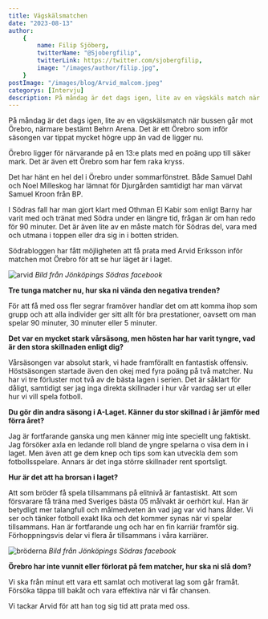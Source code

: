 ```yaml
---
title: Vägskälsmatchen
date: "2023-08-13"
author:
    {
        name: Filip Sjöberg,
        twitterName: "@Sjobergfilip",
        twitterLink: https://twitter.com/sjobergfilip,
        image: "/images/author/filip.jpg",
    }
postImage: "/images/blog/Arvid_malcom.jpeg"
categorys: [Intervju]
description: På måndag är det dags igen, lite av en vägskäls match när bussen går mot Örebro, närmare bestämt Behrn Arena.
---
```


På måndag är det dags igen, lite av en vägskälsmatch när bussen går mot Örebro, närmare bestämt Behrn Arena. Det är ett Örebro som inför säsongen var tippat mycket högre upp än vad de ligger nu. 

Örebro ligger för närvarande på en 13:e plats med en poäng upp till säker mark. Det är även ett Örebro som har fem raka kryss.

Det har hänt en hel del i Örebro under sommarfönstret. Både Samuel Dahl och Noel Milleskog har lämnat för Djurgården samtidigt har man värvat Samuel Kroon från BP. 

I Södras fall har man gjort klart med Othman El Kabir som enligt Barny har varit med och tränat med Södra under en längre tid, frågan är om han redo för 90 minuter. Det är även lite av en måste match för Södras del, vara med och utmana i toppen eller dra sig in i botten striden. 

Södrabloggen har fått möjligheten att få prata med Arvid Eriksson inför matchen mot Örebro för att se hur läget är i laget.  

![arvid](/images/blog/arvid.jpeg)
_Bild från Jönköpings Södras facebook_

**Tre tunga matcher nu, hur ska ni vända den negativa trenden?**

För att få med oss fler segrar framöver handlar det om att komma ihop som grupp och att alla individer ger sitt allt för bra prestationer, oavsett om man spelar 90 minuter, 30 minuter eller 5 minuter.

**Det var en mycket stark vårsäsong, men hösten har har varit tyngre, vad är den stora skillnaden enligt dig?**

Vårsäsongen var absolut stark, vi hade framförallt en fantastisk offensiv. Höstsäsongen startade även den okej med fyra poäng på två matcher. Nu har vi tre förluster mot två av de bästa lagen i serien. Det är såklart för dåligt, samtidigt ser jag inga direkta skillnader i hur vår vardag ser ut eller hur vi vill spela fotboll.

**Du gör din andra säsong i A-Laget. Känner du stor skillnad i år jämför med förra året?**

Jag är fortfarande ganska ung men känner mig inte speciellt ung faktiskt. Jag försöker axla en ledande roll bland de yngre spelarna o visa dem in i laget. Men även att ge dem knep och tips som kan utveckla dem som fotbollsspelare. Annars är det inga större skillnader rent sportsligt.

**Hur är det att ha brorsan i laget?** 

Att som bröder få spela tillsammans på elitnivå är fantastiskt. Att som försvarare få träna med Sveriges bästa 05 målvakt är oerhört kul. Han är betydligt mer talangfull och målmedveten än vad jag var vid hans ålder. Vi ser och tänker fotboll exakt lika och det kommer synas när vi spelar tillsammans. Han är fortfarande ung och har en fin karriär framför sig. Förhoppningsvis delar vi flera år tillsammans i våra karriärer.

![bröderna](/images/blog/bröderna.jpeg)
_Bild från Jönköpings Södras facebook_

**Örebro har inte vunnit eller förlorat på fem matcher, hur ska ni slå dom?**

 Vi ska från minut ett vara ett samlat och motiverat lag som går framåt. Försöka täppa till bakåt och vara effektiva när vi får chansen.

Vi tackar Arvid för att han tog sig tid att prata med oss.